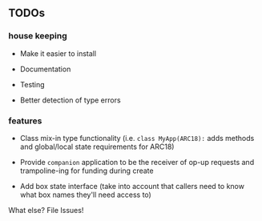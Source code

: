 ## TODOs

### house keeping

- Make it easier to install 

- Documentation

- Testing

- Better detection of type errors

### features

- Class mix-in type functionality (i.e. `class MyApp(ARC18):` adds methods and global/local state requirements for ARC18)

- Provide `companion` application to be the receiver of op-up requests and trampoline-ing for funding during create

- Add box state interface (take into account that callers need to know what box names they'll need access to)


What else? File Issues!